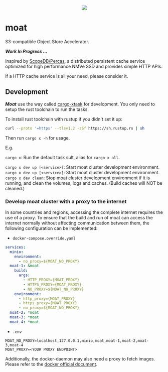 <p align="center">
    <img src="https://raw.githubusercontent.com/mrcroxx/moat/main/etc/logo/slogan.svg" />
</p>

# moat

S3-compatible Object Store Accelerator.

***Work In Progress ...***

Inspired by [ScopeDB/Percas](https://github.com/scopedb/percas), a distributed persistent cache service optimized for high performance NMVe SSD and provides simple HTTP APIs.

If a HTTP cache service is all your need, please consider it.

## Development

***Moat*** use the way called [cargo-xtask](https://github.com/matklad/cargo-xtask) for development. You only need to setup the rust toolchain to run the tasks.

To install rust toolchain with rustup if you didn't set it up:

```sh
curl --proto '=https' --tlsv1.2 -sSf https://sh.rustup.rs | sh
```

Then run `cargo x -h` for usage.

E.g.

`cargo x`: Run the default task sult, alias for `cargo x all`.

`cargo x dev up [<service>]`: Start moat cluster development environment.
`cargo x dev up [<service>]`: Start moat cluster development environment.
`cargo x dev clean`: Stop moat cluster development environment if it is running, and clean the volumes, logs and caches. (Build caches will NOT be cleaned.)

### Develop moat cluster with a proxy to the internet

In some countries and regions, accessing the complete internet requires the use of a proxy. To ensure that the build and run of moat can access the internet normally without affecting communication between them, the following configuration can be implemented:

- `docker-compose.override.yaml`

```yaml
services:
  minio:
    environment:
      - no_proxy=${MOAT_NO_PROXY}
  moat-1: &moat
    build:
      args:
        - HTTP_PROXY={MOAT_PROXY}
        - HTTPS_PROXY={MOAT_PROXY}
        - NO_PROXY=${MOAT_NO_PROXY}
    environment:
      - http_proxy={MOAT_PROXY}
      - https_proxy={MOAT_PROXY}
      - no_proxy=${MOAT_NO_PROXY}
  moat-2: *moat
  moat-3: *moat
  moat-4: *moat
```

- `.env`

```properties
MOAT_NO_PROXY=localhost,127.0.0.1,minio,moat,moat-1,moat-2,moat-3,moat-4
MOAT_PROXY=<YOUR PROXY ENDPOINT>
```

Additionally, the docker-daemon may also need a proxy to fetch images. Please refer to the [docker official document](https://docs.docker.com/engine/cli/proxy/).